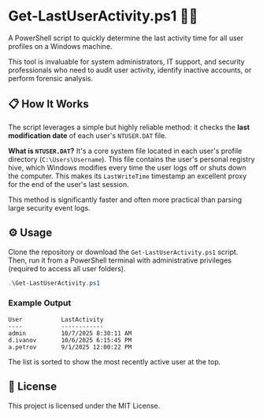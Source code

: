 # Get-LastUserActivity.ps1 🕵️‍♂️

A PowerShell script to quickly determine the last activity time for all user profiles on a Windows machine.

This tool is invaluable for system administrators, IT support, and security professionals who need to audit user activity, identify inactive accounts, or perform forensic analysis.

## 📋 How It Works

The script leverages a simple but highly reliable method: it checks the **last modification date** of each user's `NTUSER.DAT` file.

**What is `NTUSER.DAT`?**
It's a core system file located in each user's profile directory (`C:\Users\Username`). This file contains the user's personal registry hive, which Windows modifies every time the user logs off or shuts down the computer. This makes its `LastWriteTime` timestamp an excellent proxy for the end of the user's last session.

This method is significantly faster and often more practical than parsing large security event logs.

## ⚙️ Usage

Clone the repository or download the `Get-LastUserActivity.ps1` script. Then, run it from a PowerShell terminal with administrative privileges (required to access all user folders).

```powershell
.\Get-LastUserActivity.ps1
```

### Example Output

```
User           LastActivity
----           ------------
admin          10/7/2025 8:30:11 AM
d.ivanov       10/6/2025 6:15:45 PM
a.petrov       9/1/2025 12:00:22 PM
```
The list is sorted to show the most recently active user at the top.

## 📄 License
This project is licensed under the MIT License.

